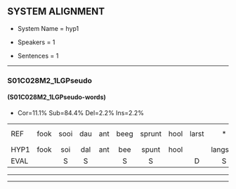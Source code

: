 
## SYSTEM ALIGNMENT

- System Name = hyp1

- Speakers = 1

- Sentences = 1

---

### S01C028M2_1LGPseudo

#### (S01C028M2_1LGPseudo-words)

- Cor=11.1%	Sub=84.4%	Del=2.2%	Ins=2.2%

|  |  |  |  |  |  |  |  |  |  |  |  |  |  |  |  |  |  |  |  |  |  |  |  |  |  |  |  |  |  |  |  |  |  |  |  |  |  |  |  |  |  |  |  |  |  |
|:--- |:---:|:---:|:---:|:---:|:---:|:---:|:---:|:---:|:---:|:---:|:---:|:---:|:---:|:---:|:---:|:---:|:---:|:---:|:---:|:---:|:---:|:---:|:---:|:---:|:---:|:---:|:---:|:---:|:---:|:---:|:---:|:---:|:---:|:---:|:---:|:---:|:---:|:---:|:---:|:---:|:---:|:---:|:---:|:---:|:---:|
| REF | fook | sooi | dau | ant | beeg | sprunt | hool | larst | * | vout | zwoei | fam |  | rachts | vaap | sprieuw | keng | swoers | doer | plirt | jien | blard | guul | *(hoeken) | hoekt | neeuw | noork | vid | zans | * | leum | haans | spaai | sjalt | heik | sank | roen | frijk | * | eem | schard | grek | dron | snaaf | stuid |
| HYP1 | fook | soi | dal | ant | bee | spunt | hool |  | langsfel | valt | swo | fam | racht | vep | spreeuw | ken | s | wos | door | plicht | ien | plact | geel | hoeken | hoept | leel | joort | fiet | zas | le | lun | hens | spij | cild | hek | sant | roen | frij | rij | in | shar | grj | drom | snaf | staat |
| EVAL |  | S | S |  | S | S |  | D | S | S | S |  | I | S | S | S | S | S | S | S | S | S | S | S | S | S | S | S | S | S | S | S | S | S | S | S |  | S | S | S | S | S | S | S | S |
---

---
